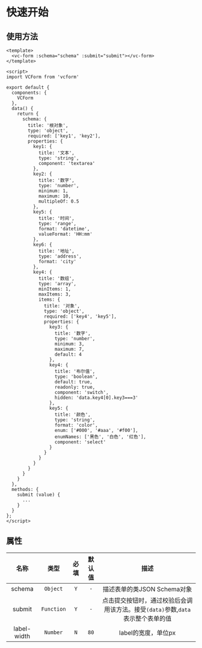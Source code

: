 # 快速开始

## 使用方法

```
<template>
  <vc-form :schema="schema" :submit="submit"></vc-form>
</template>

<script>
import VCForm from 'vcform'

export default {
  components: {
    VCForm
  },
  data() {
    return {
      schema: {
        title: '根对象',
        type: 'object',
        required: ['key1', 'key2'],
        properties: {
          key1: {
            title: '文本',
            type: 'string',
            component: 'textarea'
          },
          key2: {
            title: '数字',
            type: 'number',
            minimum: 1,
            maximum: 10,
            multipleOf: 0.5
          },
          key5: {
            title: '时间',
            type: 'range',
            format: 'datetime',
            valueFormat: 'HH:mm'
          },
          key6: {
            title: '地址',
            type: 'address',
            format: 'city'
          },
          key4: {
            title: '数组',
            type: 'array',
            minItems: 1,
            maxItems: 3,
            items: {
              title: '对象',
              type: 'object',
              required: ['key4', 'key5'],
              properties: {
                key3: {
                  title: '数字',
                  type: 'number',
                  minimum: 3,
                  maximum: 7,
                  default: 4
                },
                key4: {
                  title: '布尔值',
                  type: 'boolean',
                  default: true,
                  readonly: true,
                  component: 'switch',
                  hidden: 'data.key4[0].key3===3'
                },
                key5: {
                  title: '颜色',
                  type: 'string',
                  format: 'color',
                  enum: ['#000', '#aaa', '#f00'],
                  enumNames: ['黑色', '白色', '红色'],
                  component: 'select'
                }
              }
            }
          }
        }
      }
    }
  },
  methods: {
    submit (value) {
      ...
    }
  }
};
</script>
```

## 属性

|    名称     |    类型    | 必填  | 默认值 |                                      描述                                       |
| :---------: | :--------: | :---: | :----: | :-----------------------------------------------------------------------------: |
|   schema    |  `Object`  |  `Y`  |  `-`   |                           描述表单的类JSON Schema对象                           |
|   submit    | `Function` |  `Y`  |  `-`   | 点击提交按钮时，通过校验后会调用该方法。接受`(data)`参数,`data`表示整个表单的值 |
| label-width |  `Number`  |  `N`  |  `80`  |                               label的宽度，单位px                               |